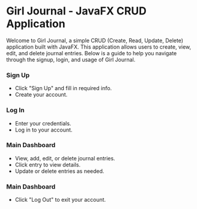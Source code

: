Girl Journal - JavaFX CRUD Application
====
Welcome to Girl Journal, a simple CRUD (Create, Read, Update, Delete) application built with JavaFX. This application allows users to create, view, edit, and delete journal entries. Below is a guide to help you navigate through the signup, login, and usage of Girl Journal.

### Sign Up
- Click "Sign Up" and fill in required info.
- Create your account.

### Log In
- Enter your credentials.
- Log in to your account.

### Main Dashboard
- View, add, edit, or delete journal entries.
- Click entry to view details.
- Update or delete entries as needed.

### Main Dashboard
- Click "Log Out" to exit your account.
  

